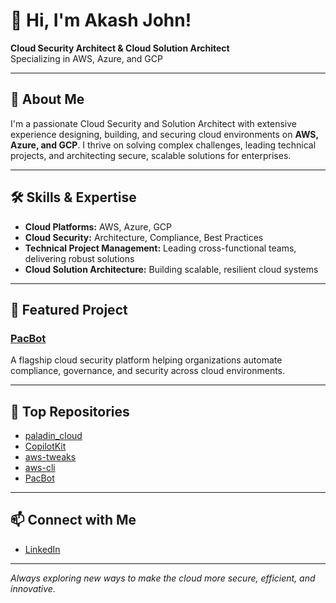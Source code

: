 # 👋 Hi, I'm Akash John!

**Cloud Security Architect & Cloud Solution Architect**  
Specializing in AWS, Azure, and GCP

---

## 🚀 About Me

I'm a passionate Cloud Security and Solution Architect with extensive experience designing, building, and securing cloud environments on **AWS, Azure, and GCP**. I thrive on solving complex challenges, leading technical projects, and architecting secure, scalable solutions for enterprises.

---

## 🛠️ Skills & Expertise

- **Cloud Platforms:** AWS, Azure, GCP
- **Cloud Security:** Architecture, Compliance, Best Practices
- **Technical Project Management:** Leading cross-functional teams, delivering robust solutions
- **Cloud Solution Architecture:** Building scalable, resilient cloud systems

---

## 🌟 Featured Project

### [PacBot](https://github.com/tmobile/pacbot)
A flagship cloud security platform helping organizations automate compliance, governance, and security across cloud environments.

---

## 📌 Top Repositories

- [paladin_cloud](https://github.com/johnakash/paladin_cloud)
- [CopilotKit](https://github.com/johnakash/CopilotKit)
- [aws-tweaks](https://github.com/johnakash/aws-tweaks)
- [aws-cli](https://github.com/johnakash/aws-cli)
- [PacBot](https://github.com/tmobile/pacbot)

---

## 📫 Connect with Me

- [LinkedIn](https://in.linkedin.com/in/akashjohn)

---

*Always exploring new ways to make the cloud more secure, efficient, and innovative.*
